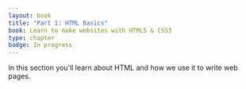 ```yaml
---
layout: book
title: "Part 1: HTML Basics"
book: Learn to make websites with HTML5 & CSS3
type: chapter
badge: In progress
---
```


In this section you'll learn about HTML and how we use it to write web pages.